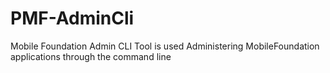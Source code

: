 # PMF-AdminCli
Mobile Foundation Admin CLI Tool is used Administering MobileFoundation applications through the command line
